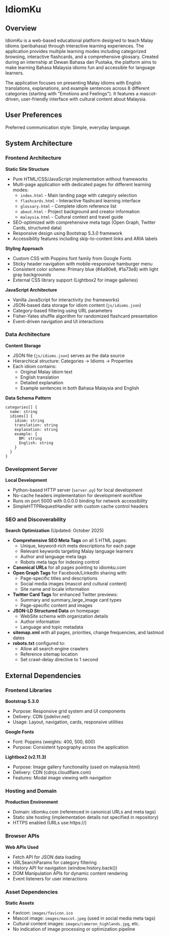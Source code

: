 # IdiomKu

## Overview

IdiomKu is a web-based educational platform designed to teach Malay idioms (peribahasa) through interactive learning experiences. The application provides multiple learning modes including categorized browsing, interactive flashcards, and a comprehensive glossary. Created during an internship at Dewan Bahasa dan Pustaka, the platform aims to make learning Bahasa Malaysia idioms fun and accessible for language learners.

The application focuses on presenting Malay idioms with English translations, explanations, and example sentences across 8 different categories (starting with "Emotions and Feelings"). It features a mascot-driven, user-friendly interface with cultural content about Malaysia.

## User Preferences

Preferred communication style: Simple, everyday language.

## System Architecture

### Frontend Architecture

**Static Site Structure**
- Pure HTML/CSS/JavaScript implementation without frameworks
- Multi-page application with dedicated pages for different learning modes:
  - `index.html` - Main landing page with category selection
  - `flashcards.html` - Interactive flashcard learning interface
  - `glossary.html` - Complete idiom reference list
  - `about.html` - Project background and creator information
  - `malaysia.html` - Cultural context and travel guide
- SEO-optimized with comprehensive meta tags (Open Graph, Twitter Cards, structured data)
- Responsive design using Bootstrap 5.3.0 framework
- Accessibility features including skip-to-content links and ARIA labels

**Styling Approach**
- Custom CSS with Poppins font family from Google Fonts
- Sticky header navigation with mobile-responsive hamburger menu
- Consistent color scheme: Primary blue (#4a90e8, #1a73e8) with light gray backgrounds
- External CSS library support (Lightbox2 for image galleries)

**JavaScript Architecture**
- Vanilla JavaScript for interactivity (no frameworks)
- JSON-based data storage for idiom content (`js/idioms.json`)
- Category-based filtering using URL parameters
- Fisher-Yates shuffle algorithm for randomized flashcard presentation
- Event-driven navigation and UI interactions

### Data Architecture

**Content Storage**
- JSON file (`js/idioms.json`) serves as the data source
- Hierarchical structure: Categories → Idioms → Properties
- Each idiom contains:
  - Original Malay idiom text
  - English translation
  - Detailed explanation
  - Example sentences in both Bahasa Malaysia and English

**Data Schema Pattern**
```
categories[] {
  name: string
  idioms[] {
    idiom: string
    translation: string
    explanation: string
    example: {
      BM: string
      English: string
    }
  }
}
```

### Development Server

**Local Development**
- Python-based HTTP server (`server.py`) for local development
- No-cache headers implementation for development workflow
- Runs on port 5000 with 0.0.0.0 binding for network accessibility
- SimpleHTTPRequestHandler with custom cache control headers

### SEO and Discoverability

**Search Optimization** (Updated: October 2025)
- **Comprehensive SEO Meta Tags** on all 5 HTML pages:
  - Unique, keyword-rich meta descriptions for each page
  - Relevant keywords targeting Malay language learners
  - Author and language meta tags
  - Robots meta tags for indexing control
- **Canonical URLs** for all pages pointing to idiomku.com
- **Open Graph Tags** for Facebook/LinkedIn sharing with:
  - Page-specific titles and descriptions
  - Social media images (mascot and cultural content)
  - Site name and locale information
- **Twitter Card Tags** for enhanced Twitter previews:
  - Summary and summary_large_image card types
  - Page-specific content and images
- **JSON-LD Structured Data** on homepage:
  - WebSite schema with organization details
  - Author information
  - Language and topic metadata
- **sitemap.xml** with all pages, priorities, change frequencies, and lastmod dates
- **robots.txt** configured to:
  - Allow all search engine crawlers
  - Reference sitemap location
  - Set crawl-delay directive to 1 second

## External Dependencies

### Frontend Libraries

**Bootstrap 5.3.0**
- Purpose: Responsive grid system and UI components
- Delivery: CDN (jsdelivr.net)
- Usage: Layout, navigation, cards, responsive utilities

**Google Fonts**
- Font: Poppins (weights: 400, 500, 600)
- Purpose: Consistent typography across the application

**Lightbox2 (v2.11.3)**
- Purpose: Image gallery functionality (used on malaysia.html)
- Delivery: CDN (cdnjs.cloudflare.com)
- Features: Modal image viewing with navigation

### Hosting and Domain

**Production Environment**
- Domain: idiomku.com (referenced in canonical URLs and meta tags)
- Static site hosting (implementation details not specified in repository)
- HTTPS enabled (URLs use https://)

### Browser APIs

**Web APIs Used**
- Fetch API for JSON data loading
- URLSearchParams for category filtering
- History API for navigation (window.history.back())
- DOM Manipulation APIs for dynamic content rendering
- Event listeners for user interactions

### Asset Dependencies

**Static Assets**
- Favicon: `images/favicon.ico`
- Mascot image: `images/mascot.jpeg` (used in social media meta tags)
- Cultural content images: `images/cameron_highlands.jpg`, etc.
- No indication of image processing or optimization pipeline